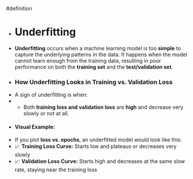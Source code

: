 #definition

- # Underfitting
- **Underfitting** occurs when a machine learning model is too **simple** to capture the underlying patterns in the data. It happens when the model cannot learn enough from the training data, resulting in poor performance on both the **training set** and the **test/validation set**.
- ### **How Underfitting Looks in Training vs. Validation Loss**
- A sign of underfitting is when:
- - Both **training loss and validation loss** are **high** and decrease very slowly or not at all.
- #### **Visual Example:**
- If you plot **loss vs. epochs**, an underfitted model would look like this:
- 📈 **Training Loss Curve:** Starts low and plateaus or decreases very slowly
- 📈 **Validation Loss Curve:** Starts high and decreases at the same slow rate, staying near the training loss
